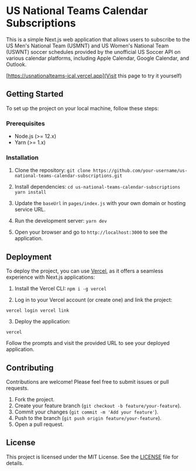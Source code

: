 US National Teams Calendar Subscriptions
========================================

This is a simple Next.js web application that allows users to subscribe to the US Men's National Team (USMNT) and US Women's National Team (USWNT) soccer schedules provided by the unofficial US Soccer API on various calendar platforms, including Apple Calendar, Google Calendar, and Outlook.

[https://usnationalteams-ical.vercel.app](Visit this page to try it yourself)

Getting Started
---------------

To set up the project on your local machine, follow these steps:

### Prerequisites

-   Node.js (>= 12.x)
-   Yarn (>= 1.x)

### Installation

1.  Clone the repository:
`git clone https://github.com/your-username/us-national-teams-calendar-subscriptions.git`

2.  Install dependencies:
`cd us-national-teams-calendar-subscriptions
yarn install`

3.  Update the `baseUrl` in `pages/index.js` with your own domain or hosting service URL.

4.  Run the development server: 
`yarn dev`

5.  Open your browser and go to `http://localhost:3000` to see the application.

Deployment
----------

To deploy the project, you can use [Vercel](https://vercel.com/), as it offers a seamless experience with Next.js applications:

1.  Install the Vercel CLI:
`npm i -g vercel`

2.  Log in to your Vercel account (or create one) and link the project:

`vercel login
vercel link`

3.  Deploy the application:

`vercel`

Follow the prompts and visit the provided URL to see your deployed application.

Contributing
------------

Contributions are welcome! Please feel free to submit issues or pull requests.

1.  Fork the project.
2.  Create your feature branch (`git checkout -b feature/your-feature`).
3.  Commit your changes (`git commit -m 'Add your feature'`).
4.  Push to the branch (`git push origin feature/your-feature`).
5.  Open a pull request.

License
-------

This project is licensed under the MIT License. See the [LICENSE](https://chat.openai.com/LICENSE) file for details.
